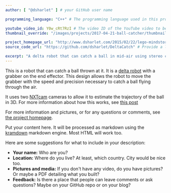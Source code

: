 ```yaml
---
author: [ "@dsharlet" ] # your GitHub user name

programming_language: "C++" # The programming language used in this project

youtube_video_id: Y0w_cRt7RzI # The video ID of the YouTube video to be displayed with this post
thumbnail_override: "/images/projects/2017-04-21-ball-catcher/thumbnail.png" # If you don't have a YouTube video (or the video thumbnail isn't good) you can uncomment this line to set your own image for the project. 

project_homepage_url: "http://www.dsharlet.com/2015/02/22/lego-mindstorms-delta-robot-catching-ball-stereo-vision/" # Homepage for this project
source_code_url: "https://github.com/dsharlet/DeltaCatch" # Provide a link to your code

excerpt: "A delta robot that can catch a ball in mid-air using stereo cameras." # A short summary of your project. This can be a sentence or a paragraph, but it's recommended to keep it under 3 sentences.
---
```


This is a robot that can catch a ball thrown at it.
It is a [delta robot](https://en.wikipedia.org/wiki/Delta_robot) with a grabber on the end effector.
This design allows the robot to move the grabber with the speed and precision necessary to catch a ball flying through the air.

It uses two [NXTcam](http://www.mindsensors.com/ev3-and-nxt/14-vision-subsystem-camera-for-nxt-or-ev3-nxtcam-v4) cameras to allow it to estimate the trajectory of the ball in 3D.
For more information about how this works, see [this post](http://www.dsharlet.com/2016/09/11/estimating-the-3d-trajectory-of-a-flying-object-from-2d-observations/)

For more information and pictures, or for any questions or comments, see [the project homepage](http://www.dsharlet.com/2015/02/22/lego-mindstorms-delta-robot-catching-ball-stereo-vision/).

Put your content here. It will be processed as markdown using the 
[kramdown](https://kramdown.gettalong.org/syntax.html) markdown engine.
Most HTML will work too.

Here are some suggestions for what to include in your description:

- **Your name:** Who are you?
- **Location:** Where do you live? At least, which country. City would be nice too.
- **Pictures and media:** If you don't have any video, do you have pictures? Or maybe a PDF detailing what you built?
- **Feedback:** Is there a place that people can leave comments or ask questions? Maybe on your GitHub repo or on your blog?
